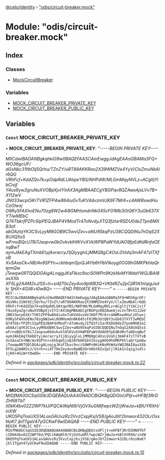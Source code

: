 [@celo/identity](../README.md) › ["odis/circuit-breaker.mock"](_odis_circuit_breaker_mock_.md)

# Module: "odis/circuit-breaker.mock"

## Index

### Classes

* [MockCircuitBreaker](../classes/_odis_circuit_breaker_mock_.mockcircuitbreaker.md)

### Variables

* [MOCK_CIRCUIT_BREAKER_PRIVATE_KEY](_odis_circuit_breaker_mock_.md#const-mock_circuit_breaker_private_key)
* [MOCK_CIRCUIT_BREAKER_PUBLIC_KEY](_odis_circuit_breaker_mock_.md#const-mock_circuit_breaker_public_key)

## Variables

### `Const` MOCK_CIRCUIT_BREAKER_PRIVATE_KEY

• **MOCK_CIRCUIT_BREAKER_PRIVATE_KEY**: *"-----BEGIN PRIVATE KEY-----
MIICdwIBADANBgkqhkiG9w0BAQEFAASCAmEwggJdAgEAAoGBAMa3FQ+WO36gcUF/
dGsNkc31NtOIjSQrhu/TZnZY/uRT89AKKRao2X39WMZVe4YyV/ClxZmuNbAlr6QG
VRhFcf+KddZQo7k+pOdpRdLUAtqwYBS/NHPdW/MLGmMqyNVLz+ACgltjYibCivjf
Y4us6yw2gruNuXVOBpXjvIYIrAX3AgMBAAECgYBGPqv8QZAweAjxLVv7B+X112wV
JN033wcpOiKrTVR1ZFP4w864iuGvTuKV4dvzmVJK6F7Mr6+c4AWRxwdHuCzOlwxj
O9RySFAXhoENu70zg8W2w4i8GMHsmdnNk045cF01Mb3GtQ6Y3uGb637XYTIwMEbC
Q74TbkrfPZPcSIpPEQJBAP4VModTr47oNvdyJITQ3fzIarRSDU0deZTpn6MXB3a1
abOAzlqYK3CSvLyyM9GOB9C5wvIZev+aNU9SkqPzU38CQQDINu7nOqS2X8UXQ5sS
wFrnoBQcU78i7Jaopvw0kOvkvklHlKVvXVkWP8PaWYdUAO9fpEdKdRnfaOEnqBwT
aymJAkEAgTXmbEtyjAoracryJ1jQiyyglvLjMMQ8gC4OsLGVahj3mAF47zlTXfxB
XvSAxaCk+NB/Av9SPYn+ckhbqmSjoQJAYb6H1bVIkoyg0OG9hGMKPkhlaQrtpmQw
jTewqw0RTQQlDGAigALnqjgJKsFIkxc9xciS0WPn9KzkNxMYWdaYWQJBAI8asXXb
XF5Lg2AAM2xJ/SS+h+si4f70eZey4vo9pWB3Q+VKbtRZu2pCjlR1A1nIqigJxdlc
1jHX+4GiW+t0w8Q=
-----END PRIVATE KEY-----"* = `-----BEGIN PRIVATE KEY-----
MIICdwIBADANBgkqhkiG9w0BAQEFAASCAmEwggJdAgEAAoGBAMa3FQ+WO36gcUF/
dGsNkc31NtOIjSQrhu/TZnZY/uRT89AKKRao2X39WMZVe4YyV/ClxZmuNbAlr6QG
VRhFcf+KddZQo7k+pOdpRdLUAtqwYBS/NHPdW/MLGmMqyNVLz+ACgltjYibCivjf
Y4us6yw2gruNuXVOBpXjvIYIrAX3AgMBAAECgYBGPqv8QZAweAjxLVv7B+X112wV
JN033wcpOiKrTVR1ZFP4w864iuGvTuKV4dvzmVJK6F7Mr6+c4AWRxwdHuCzOlwxj
O9RySFAXhoENu70zg8W2w4i8GMHsmdnNk045cF01Mb3GtQ6Y3uGb637XYTIwMEbC
Q74TbkrfPZPcSIpPEQJBAP4VModTr47oNvdyJITQ3fzIarRSDU0deZTpn6MXB3a1
abOAzlqYK3CSvLyyM9GOB9C5wvIZev+aNU9SkqPzU38CQQDINu7nOqS2X8UXQ5sS
wFrnoBQcU78i7Jaopvw0kOvkvklHlKVvXVkWP8PaWYdUAO9fpEdKdRnfaOEnqBwT
aymJAkEAgTXmbEtyjAoracryJ1jQiyyglvLjMMQ8gC4OsLGVahj3mAF47zlTXfxB
XvSAxaCk+NB/Av9SPYn+ckhbqmSjoQJAYb6H1bVIkoyg0OG9hGMKPkhlaQrtpmQw
jTewqw0RTQQlDGAigALnqjgJKsFIkxc9xciS0WPn9KzkNxMYWdaYWQJBAI8asXXb
XF5Lg2AAM2xJ/SS+h+si4f70eZey4vo9pWB3Q+VKbtRZu2pCjlR1A1nIqigJxdlc
1jHX+4GiW+t0w8Q=
-----END PRIVATE KEY-----`

*Defined in [packages/sdk/identity/src/odis/circuit-breaker.mock.ts:22](https://github.com/celo-org/celo-monorepo/blob/master/packages/sdk/identity/src/odis/circuit-breaker.mock.ts#L22)*

___

### `Const` MOCK_CIRCUIT_BREAKER_PUBLIC_KEY

• **MOCK_CIRCUIT_BREAKER_PUBLIC_KEY**: *"-----BEGIN PUBLIC KEY-----
MIGfMA0GCSqGSIb3DQEBAQUAA4GNADCBiQKBgQDGtxUPljt+oHFBf3RrDZHN9TbT
iI0kK4bv02Z2WP7kU/PQCikWqNl9/VjGVXuGMlfwpcWZrjWwJa+kBlUYRXH/inXW
UKO5PqTnaUXS1ALasGAUvzRz3VvzCxpjKsjVS8/gAoJbY2Imwor432OLrOssNoK7
jbl1TgaV47yGCKwF9wIDAQAB
-----END PUBLIC KEY-----"* = `-----BEGIN PUBLIC KEY-----
MIGfMA0GCSqGSIb3DQEBAQUAA4GNADCBiQKBgQDGtxUPljt+oHFBf3RrDZHN9TbT
iI0kK4bv02Z2WP7kU/PQCikWqNl9/VjGVXuGMlfwpcWZrjWwJa+kBlUYRXH/inXW
UKO5PqTnaUXS1ALasGAUvzRz3VvzCxpjKsjVS8/gAoJbY2Imwor432OLrOssNoK7
jbl1TgaV47yGCKwF9wIDAQAB
-----END PUBLIC KEY-----`

*Defined in [packages/sdk/identity/src/odis/circuit-breaker.mock.ts:15](https://github.com/celo-org/celo-monorepo/blob/master/packages/sdk/identity/src/odis/circuit-breaker.mock.ts#L15)*
